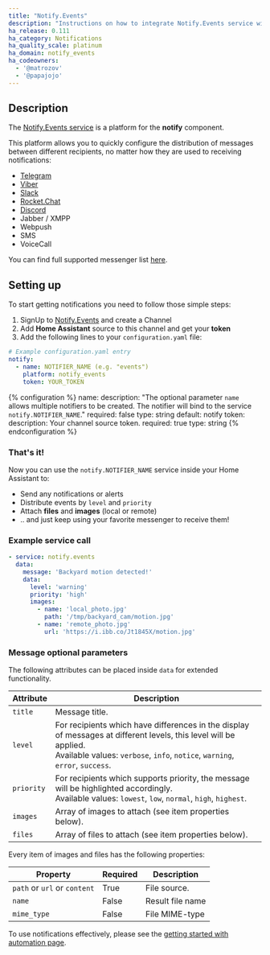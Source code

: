 ```yaml
---
title: "Notify.Events"
description: "Instructions on how to integrate Notify.Events service with your Home Assistant notifications."
ha_release: 0.111
ha_category: Notifications
ha_quality_scale: platinum
ha_domain: notify_events
ha_codeowners:
  - '@matrozov'
  - '@papajojo'
---
```


## Description

The [Notify.Events service](https://notify.events/) is a platform for the **notify** component. 

This platform allows you to quickly configure the distribution of messages between different recipients, no matter how they are used to receiving notifications: 

- [Telegram](https://telegram.org/)
- [Viber](https://viber.com/)
- [Slack](https://slack.com/)
- [Rocket.Chat](https://rocket.chat/)
- [Discord](https://discordapp.com/)
- Jabber / XMPP
- Webpush
- SMS
- VoiceCall

You can find full supported messenger list [here](https://notify.events/features).

## Setting up

To start getting notifications you need to follow those simple steps:
 
1. SignUp to [Notify.Events](https://notify.events/) and create a Channel
2. Add **Home Assistant** source to this channel and get your **token**
3. Add the following lines to your `configuration.yaml` file:

```yaml
# Example configuration.yaml entry
notify:
  - name: NOTIFIER_NAME (e.g. "events")
    platform: notify_events
    token: YOUR_TOKEN
```

{% configuration %}
name:
  description: "The optional parameter `name` allows multiple notifiers to be created. The notifier will bind to the service `notify.NOTIFIER_NAME`."
  required: false
  type: string
  default: notify
token:
  description: Your channel source token.
  required: true
  type: string
{% endconfiguration %}


### That's it!

Now you can use the `notify.NOTIFIER_NAME` service inside your Home Assistant to:
- Send any notifications or alerts
- Distribute events by `level` and `priority`
- Attach **files** and **images** (local or remote)
- .. and just keep using your favorite messenger to receive them!

### Example service call

```yaml
- service: notify.events
  data:
    message: 'Backyard motion detected!'
    data:
      level: 'warning'
      priority: 'high'
      images:
        - name: 'local_photo.jpg'
          path: '/tmp/backyard_cam/motion.jpg'
        - name: 'remote_photo.jpg'
          url: 'https://i.ibb.co/Jt1845X/motion.jpg'
```

### Message optional parameters

The following attributes can be placed inside `data` for extended functionality.

| Attribute  | Description
| ---------- | -----------
| `title`    | Message title.
| `level`    | For recipients which have differences in the display of messages at different levels, this level will be applied.<br>Available values: `verbose`, `info`, `notice`, `warning`, `error`, `success`.
| `priority` | For recipients which supports priority, the message will be highlighted accordingly.<br>Available values: `lowest`, `low`, `normal`, `high`, `highest`.
| `images`   | Array of images to attach (see item properties below).
| `files`    | Array of files to attach (see item properties below).

Every item of images and files has the following properties:

| Property                     | Required | Description
| ---------------------------- | -------- | ----
| `path` or `url` or `content` | True     | File source.
| `name`                       | False    | Result file name
| `mime_type`                  | False    | File MIME-type

To use notifications effectively, please see the [getting started with automation page](/getting-started/automation/).
